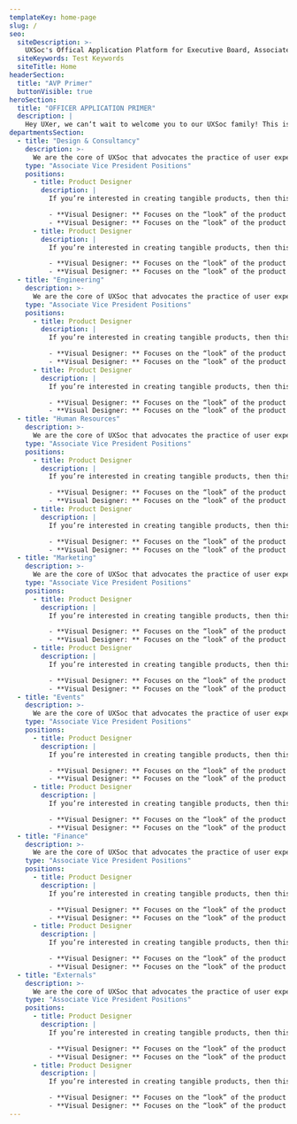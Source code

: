 ```yaml
---
templateKey: home-page
slug: /
seo:
  siteDescription: >-
    UXSoc's Offical Application Platform for Executive Board, Associate Vice President and Officer positions. Apply now for a position at UX Society!
  siteKeywords: Test Keywords
  siteTitle: Home
headerSection:
  title: "AVP Primer"
  buttonVisible: true
heroSection:
  title: "OFFICER APPLICATION PRIMER"
  description: |
    Hey UXer, we can‘t wait to welcome you to our UXSoc family! This is a short primer listing the available officer positions and their accompanying duties for the **AY 2019-2020**. Interested? Don‘t forget to apply!
departmentsSection:
  - title: "Design & Consultancy"
    description: >-
      We are the core of UXSoc that advocates the practice of user experience. We handle all client projects in and outside of Ateneo. As officers of this department, you will focus on making products to be both functional and impactful for our clients.
    type: "Associate Vice President Positions"
    positions:
      - title: Product Designer
        description: |
          If you’re interested in creating tangible products, then this is the perfect role for you. You design products for the user and continuously seek to improve them. The specializations in this position are:

          - **Visual Designer: ** Focuses on the “look” of the product and creates wireframes, mockups, MVPs, and design elements
          - **Visual Designer: ** Focuses on the “look” of the product and creates wireframes, mockups, MVPs, and design elements
      - title: Product Designer
        description: |
          If you’re interested in creating tangible products, then this is the perfect role for you. You design products for the user and continuously seek to improve them. The specializations in this position are:

          - **Visual Designer: ** Focuses on the “look” of the product and creates wireframes, mockups, MVPs, and design elements
          - **Visual Designer: ** Focuses on the “look” of the product and creates wireframes, mockups, MVPs, and design elements
  - title: "Engineering"
    description: >-
      We are the core of UXSoc that advocates the practice of user experience. We handle all client projects in and outside of Ateneo. As officers of this department, you will focus on making products to be both functional and impactful for our clients.
    type: "Associate Vice President Positions"
    positions:
      - title: Product Designer
        description: |
          If you’re interested in creating tangible products, then this is the perfect role for you. You design products for the user and continuously seek to improve them. The specializations in this position are:

          - **Visual Designer: ** Focuses on the “look” of the product and creates wireframes, mockups, MVPs, and design elements
          - **Visual Designer: ** Focuses on the “look” of the product and creates wireframes, mockups, MVPs, and design elements
      - title: Product Designer
        description: |
          If you’re interested in creating tangible products, then this is the perfect role for you. You design products for the user and continuously seek to improve them. The specializations in this position are:

          - **Visual Designer: ** Focuses on the “look” of the product and creates wireframes, mockups, MVPs, and design elements
          - **Visual Designer: ** Focuses on the “look” of the product and creates wireframes, mockups, MVPs, and design elements
  - title: "Human Resources"
    description: >-
      We are the core of UXSoc that advocates the practice of user experience. We handle all client projects in and outside of Ateneo. As officers of this department, you will focus on making products to be both functional and impactful for our clients.
    type: "Associate Vice President Positions"
    positions:
      - title: Product Designer
        description: |
          If you’re interested in creating tangible products, then this is the perfect role for you. You design products for the user and continuously seek to improve them. The specializations in this position are:

          - **Visual Designer: ** Focuses on the “look” of the product and creates wireframes, mockups, MVPs, and design elements
          - **Visual Designer: ** Focuses on the “look” of the product and creates wireframes, mockups, MVPs, and design elements
      - title: Product Designer
        description: |
          If you’re interested in creating tangible products, then this is the perfect role for you. You design products for the user and continuously seek to improve them. The specializations in this position are:

          - **Visual Designer: ** Focuses on the “look” of the product and creates wireframes, mockups, MVPs, and design elements
          - **Visual Designer: ** Focuses on the “look” of the product and creates wireframes, mockups, MVPs, and design elements
  - title: "Marketing"
    description: >-
      We are the core of UXSoc that advocates the practice of user experience. We handle all client projects in and outside of Ateneo. As officers of this department, you will focus on making products to be both functional and impactful for our clients.
    type: "Associate Vice President Positions"
    positions:
      - title: Product Designer
        description: |
          If you’re interested in creating tangible products, then this is the perfect role for you. You design products for the user and continuously seek to improve them. The specializations in this position are:

          - **Visual Designer: ** Focuses on the “look” of the product and creates wireframes, mockups, MVPs, and design elements
          - **Visual Designer: ** Focuses on the “look” of the product and creates wireframes, mockups, MVPs, and design elements
      - title: Product Designer
        description: |
          If you’re interested in creating tangible products, then this is the perfect role for you. You design products for the user and continuously seek to improve them. The specializations in this position are:

          - **Visual Designer: ** Focuses on the “look” of the product and creates wireframes, mockups, MVPs, and design elements
          - **Visual Designer: ** Focuses on the “look” of the product and creates wireframes, mockups, MVPs, and design elements
  - title: "Events"
    description: >-
      We are the core of UXSoc that advocates the practice of user experience. We handle all client projects in and outside of Ateneo. As officers of this department, you will focus on making products to be both functional and impactful for our clients.
    type: "Associate Vice President Positions"
    positions:
      - title: Product Designer
        description: |
          If you’re interested in creating tangible products, then this is the perfect role for you. You design products for the user and continuously seek to improve them. The specializations in this position are:

          - **Visual Designer: ** Focuses on the “look” of the product and creates wireframes, mockups, MVPs, and design elements
          - **Visual Designer: ** Focuses on the “look” of the product and creates wireframes, mockups, MVPs, and design elements
      - title: Product Designer
        description: |
          If you’re interested in creating tangible products, then this is the perfect role for you. You design products for the user and continuously seek to improve them. The specializations in this position are:

          - **Visual Designer: ** Focuses on the “look” of the product and creates wireframes, mockups, MVPs, and design elements
          - **Visual Designer: ** Focuses on the “look” of the product and creates wireframes, mockups, MVPs, and design elements
  - title: "Finance"
    description: >-
      We are the core of UXSoc that advocates the practice of user experience. We handle all client projects in and outside of Ateneo. As officers of this department, you will focus on making products to be both functional and impactful for our clients.
    type: "Associate Vice President Positions"
    positions:
      - title: Product Designer
        description: |
          If you’re interested in creating tangible products, then this is the perfect role for you. You design products for the user and continuously seek to improve them. The specializations in this position are:

          - **Visual Designer: ** Focuses on the “look” of the product and creates wireframes, mockups, MVPs, and design elements
          - **Visual Designer: ** Focuses on the “look” of the product and creates wireframes, mockups, MVPs, and design elements
      - title: Product Designer
        description: |
          If you’re interested in creating tangible products, then this is the perfect role for you. You design products for the user and continuously seek to improve them. The specializations in this position are:

          - **Visual Designer: ** Focuses on the “look” of the product and creates wireframes, mockups, MVPs, and design elements
          - **Visual Designer: ** Focuses on the “look” of the product and creates wireframes, mockups, MVPs, and design elements
  - title: "Externals"
    description: >-
      We are the core of UXSoc that advocates the practice of user experience. We handle all client projects in and outside of Ateneo. As officers of this department, you will focus on making products to be both functional and impactful for our clients.
    type: "Associate Vice President Positions"
    positions:
      - title: Product Designer
        description: |
          If you’re interested in creating tangible products, then this is the perfect role for you. You design products for the user and continuously seek to improve them. The specializations in this position are:

          - **Visual Designer: ** Focuses on the “look” of the product and creates wireframes, mockups, MVPs, and design elements
          - **Visual Designer: ** Focuses on the “look” of the product and creates wireframes, mockups, MVPs, and design elements
      - title: Product Designer
        description: |
          If you’re interested in creating tangible products, then this is the perfect role for you. You design products for the user and continuously seek to improve them. The specializations in this position are:

          - **Visual Designer: ** Focuses on the “look” of the product and creates wireframes, mockups, MVPs, and design elements
          - **Visual Designer: ** Focuses on the “look” of the product and creates wireframes, mockups, MVPs, and design elements
---
```

